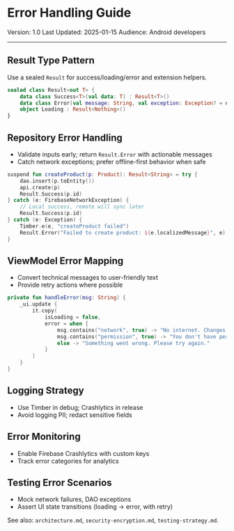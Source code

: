 # Error Handling Guide

Version: 1.0
Last Updated: 2025-01-15
Audience: Android developers

---

## Result Type Pattern
Use a sealed `Result` for success/loading/error and extension helpers.

```kotlin
sealed class Result<out T> {
    data class Success<T>(val data: T) : Result<T>()
    data class Error(val message: String, val exception: Exception? = null) : Result<Nothing>()
    object Loading : Result<Nothing>()
}
```

## Repository Error Handling
- Validate inputs early; return `Result.Error` with actionable messages
- Catch network exceptions; prefer offline-first behavior when safe

```kotlin
suspend fun createProduct(p: Product): Result<String> = try {
    dao.insert(p.toEntity())
    api.create(p)
    Result.Success(p.id)
} catch (e: FirebaseNetworkException) {
    // Local success, remote will sync later
    Result.Success(p.id)
} catch (e: Exception) {
    Timber.e(e, "createProduct failed")
    Result.Error("Failed to create product: ${e.localizedMessage}", e)
}
```

## ViewModel Error Mapping
- Convert technical messages to user-friendly text
- Provide retry actions where possible

```kotlin
private fun handleError(msg: String) {
    _ui.update {
        it.copy(
            isLoading = false,
            error = when {
                msg.contains("network", true) -> "No internet. Changes saved locally."
                msg.contains("permission", true) -> "You don't have permission."
                else -> "Something went wrong. Please try again."
            }
        )
    }
}
```

## Logging Strategy
- Use Timber in debug; Crashlytics in release
- Avoid logging PII; redact sensitive fields

## Error Monitoring
- Enable Firebase Crashlytics with custom keys
- Track error categories for analytics

## Testing Error Scenarios
- Mock network failures, DAO exceptions
- Assert UI state transitions (loading → error, with retry)

See also: `architecture.md`, `security-encryption.md`, `testing-strategy.md`.
